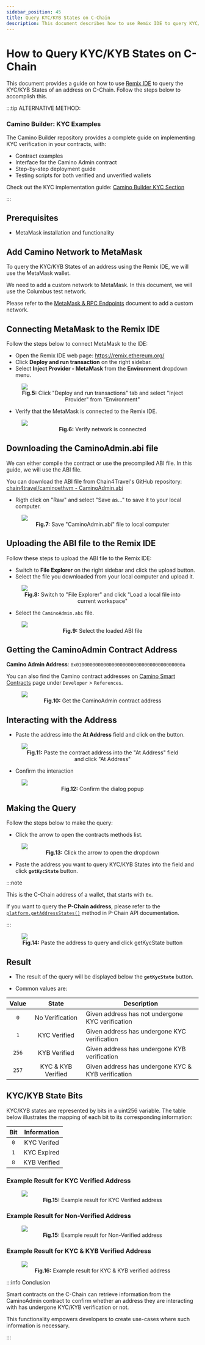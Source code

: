 ```yaml
---
sidebar_position: 45
title: Query KYC/KYB States on C-Chain
description: This document describes how to use Remix IDE to query KYC/KYB States of an address on C-Chain
---
```


# How to Query KYC/KYB States on C-Chain

This document provides a guide on how to use [Remix IDE](https://remix.ethereum.org/) to query the KYC/KYB States of
an address on C-Chain. Follow the steps below to accomplish this.

:::tip ALTERNATIVE METHOD:

### Camino Builder: KYC Examples

The Camino Builder repository provides a complete guide on implementing KYC verification in your contracts, with:

- Contract examples
- Interface for the Camino Admin contract
- Step-by-step deployment guide
- Testing scripts for both verified and unverified wallets

Check out the KYC implementation guide: [Camino Builder KYC Section](https://github.com/chain4travel/camino-builder/tree/c4t/kyc)

:::

## Prerequisites

- MetaMask installation and functionality

## Add Camino Network to MetaMask

To query the KYC/KYB States of an address using the Remix IDE, we will use the MetaMask wallet.

We need to add a custom network to MetaMask. In this document, we will use the Columbus test network.

Please refer to the [MetaMask & RPC Endpoints](/guides/metamask-rpc-endpoints.md) document to add a custom network.

## Connecting MetaMask to the Remix IDE

Follow the steps below to connect MetaMask to the IDE:

- Open the Remix IDE web page: https://remix.ethereum.org/
- Click **Deploy and run transaction** on the right sidebar.
- Select **Inject Provider - MetaMask** from the **Environment** dropdown menu.

<figure>
<img class="zoom" src="/img/query-kyc-state-c-chain/4-select-injected-provider.png"/>
<figcaption align="center"><b>Fig.5:</b> Click "Deploy and run transactions" tab and select "Inject Provider" from "Environment"</figcaption>
</figure>

- Verify that the MetaMask is connected to the Remix IDE.

<figure>
<img class="zoom" src="/img/query-kyc-state-c-chain/5-check-network-connected.png"/>
<figcaption align="center"><b>Fig.6:</b> Verify network is connected</figcaption>
</figure>

## Downloading the CaminoAdmin.abi file

We can either compile the contract or use the precompiled ABI file. In this guide, we will use the ABI file.

You can download the ABI file from Chain4Travel's GitHub repository:
[chain4travel/caminoethvm - CaminoAdmin.abi](https://github.com/chain4travel/caminoethvm/blob/chain4travel/contracts/build_contracts/admin/abi/CaminoAdmin.abi)

- Rigth click on "Raw" and select "Save as..." to save it to your local computer.

<figure>
<img class="zoom" src="/img/query-kyc-state-c-chain/6-abi-save-link-as.png"/>
<figcaption align="center"><b>Fig.7:</b> Save "CaminoAdmin.abi" file to local computer</figcaption>
</figure>

## Uploading the ABI file to the Remix IDE

Follow these steps to upload the ABI file to the Remix IDE:

- Switch to **File Explorer** on the right sidebar and click the upload button.
- Select the file you downloaded from your local computer and upload it.

<figure>
<img class="zoom" src="/img/query-kyc-state-c-chain/7-load-local-file.png"/>
<figcaption align="center"><b>Fig.8:</b> Switch to "File Explorer" and click "Load a local file into current workspace"</figcaption>
</figure>

- Select the `CaminoAdmin.abi` file.

<figure>
<img class="zoom" src="/img/query-kyc-state-c-chain/8-select-the-loaded-file.png"/>
<figcaption align="center"><b>Fig.9:</b> Select the loaded ABI file</figcaption>
</figure>

## Getting the CaminoAdmin Contract Address

**Camino Admin Address**: `0x010000000000000000000000000000000000000a`

You can also find the Camino contract addresses on [Camino Smart Contracts](/developer/references/camino-contracts.md) page under `Developer` > `References`.

<figure>
<img class="zoom" src="/img/query-kyc-state-c-chain/9-get-the-contract-address.png"/>
<figcaption align="center"><b>Fig.10:</b> Get the CaminoAdmin contract address</figcaption>
</figure>

## Interacting with the Address

- Paste the address into the **At Address** field and click on the button.

<figure>
<img class="zoom" src="/img/query-kyc-state-c-chain/10-paste-address-and-click-at-address.png"/>
<figcaption align="center"><b>Fig.11:</b> Paste the contract address into the "At Address" field and click "At Address"</figcaption>
</figure>

- Confirm the interaction

<figure>
<img class="zoom" src="/img/query-kyc-state-c-chain/11-confirm-the-popup.png"/>
<figcaption align="center"><b>Fig.12:</b> Confirm the dialog popup</figcaption>
</figure>

## Making the Query

Follow the steps below to make the query:

- Click the arrow to open the contracts methods list.

<figure>
<img class="zoom" src="/img/query-kyc-state-c-chain/12-open-dropdown-abi.png"/>
<figcaption align="center"><b>Fig.13:</b> Click the arrow to open the dropdown</figcaption>
</figure>

- Paste the address you want to query KYC/KYB States into the field and click **`getKycState`** button.

:::note

This is the C-Chain address of a wallet, that starts with `0x`.

If you want to query the **P-Chain address**,
please refer to the [`platform.getAddressStates()`](/developer/apis/camino-node-apis/p-chain#platformgetaddressstates)
method in P-Chain API documentation.

:::

<figure>
<img class="zoom" src="/img/query-kyc-state-c-chain/13-paste-the-address-n-click-getkycstate.png"/>
<figcaption align="center"><b>Fig.14:</b> Paste the address to query and click getKycState button</figcaption>
</figure>

## Result

- The result of the query will be displayed below the **`getKycState`** button.

- Common values are:

| Value |       State        | Description                                        |
| :---: | :----------------: | -------------------------------------------------- |
|  `0`  |  No Verification   | Given address has not undergone KYC verification   |
|  `1`  |    KYC Verified    | Given address has undergone KYC verification       |
| `256` |    KYB Verified    | Given address has undergone KYB verification       |
| `257` | KYC & KYB Verified | Given address has undergone KYC & KYB verification |

## KYC/KYB State Bits

KYC/KYB states are represented by bits in a uint256 variable. The table below illustrates
the mapping of each bit to its corresponding information:

| Bit | Information  |
| :-: | :----------: |
| `0` | KYC Verifed  |
| `1` | KYC Expired  |
| `8` | KYB Verified |

### Example Result for KYC Verified Address

<figure>
<img class="zoom" src="/img/query-kyc-state-c-chain/14-kyc-state-result.png"/>
<figcaption align="center"><b>Fig.15:</b> Example result for KYC Verified address</figcaption>
</figure>

### Example Result for Non-Verified Address

<figure>
<img class="zoom" src="/img/query-kyc-state-c-chain/15-kyc-state-result-zero.png"/>
<figcaption align="center"><b>Fig.15:</b> Example result for Non-Verified address</figcaption>
</figure>

### Example Result for KYC & KYB Verified Address

<figure>
<img class="zoom" src="/img/query-kyc-state-c-chain/16-kyc-kyb-state.png"/>
<figcaption align="center"><b>Fig.16:</b> Example result for KYC & KYB verified address</figcaption>
</figure>

:::info Conclusion

Smart contracts on the C-Chain can retrieve information from the CaminoAdmin contract to confirm
whether an address they are interacting with has undergone KYC/KYB verification or not.

This functionality empowers developers to create use-cases where such information is necessary.

:::
